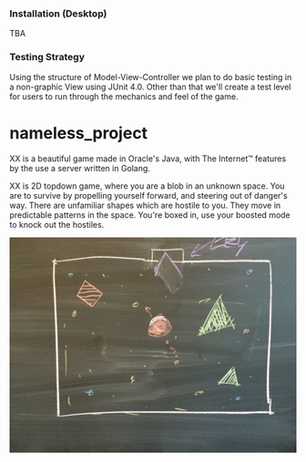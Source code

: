 ### Installation (Desktop)
TBA

### Testing Strategy
Using the structure of Model-View-Controller we plan to do basic testing in a non-graphic View using JUnit 4.0. Other than that we'll create a test level for users to run through the mechanics and feel of the game.

# nameless_project
XX is a beautiful game made in Oracle's Java, with The Internet™ features by the use a server written in Golang.

XX is 2D topdown game, where you are a blob in an unknown space. You are to survive by propelling yourself forward, and steering out of danger's way. There are unfamiliar shapes which are hostile to you. They move in predictable patterns in the space. You're boxed in, use your boosted mode to knock out the hostiles.

![Alt text](prototype.JPG)
